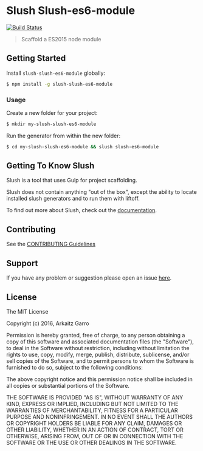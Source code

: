 # Slush Slush-es6-module

[![Build Status](https://secure.travis-ci.org/arkaitzgarro/slush-es6-module.png?branch=master)](https://travis-ci.org/arkaitzgarro/slush-es6-module)

> Scaffold a ES2015 node module

## Getting Started

Install `slush-slush-es6-module` globally:

```bash
$ npm install -g slush-slush-es6-module
```

### Usage

Create a new folder for your project:

```bash
$ mkdir my-slush-slush-es6-module
```

Run the generator from within the new folder:

```bash
$ cd my-slush-slush-es6-module && slush slush-es6-module
```

## Getting To Know Slush

Slush is a tool that uses Gulp for project scaffolding.

Slush does not contain anything "out of the box", except the ability to locate installed slush generators and to run them with liftoff.

To find out more about Slush, check out the [documentation](https://github.com/slushjs/slush).

## Contributing

See the [CONTRIBUTING Guidelines](https://github.com/arkaitzgarro/slush-slush-es6-module/blob/master/CONTRIBUTING.md)

## Support
If you have any problem or suggestion please open an issue [here](https://github.com/arkaitzgarro/slush-slush-es6-module/issues).

## License

The MIT License

Copyright (c) 2016, Arkaitz Garro

Permission is hereby granted, free of charge, to any person
obtaining a copy of this software and associated documentation
files (the "Software"), to deal in the Software without
restriction, including without limitation the rights to use,
copy, modify, merge, publish, distribute, sublicense, and/or sell
copies of the Software, and to permit persons to whom the
Software is furnished to do so, subject to the following
conditions:

The above copyright notice and this permission notice shall be
included in all copies or substantial portions of the Software.

THE SOFTWARE IS PROVIDED "AS IS", WITHOUT WARRANTY OF ANY KIND,
EXPRESS OR IMPLIED, INCLUDING BUT NOT LIMITED TO THE WARRANTIES
OF MERCHANTABILITY, FITNESS FOR A PARTICULAR PURPOSE AND
NONINFRINGEMENT. IN NO EVENT SHALL THE AUTHORS OR COPYRIGHT
HOLDERS BE LIABLE FOR ANY CLAIM, DAMAGES OR OTHER LIABILITY,
WHETHER IN AN ACTION OF CONTRACT, TORT OR OTHERWISE, ARISING
FROM, OUT OF OR IN CONNECTION WITH THE SOFTWARE OR THE USE OR
OTHER DEALINGS IN THE SOFTWARE.
